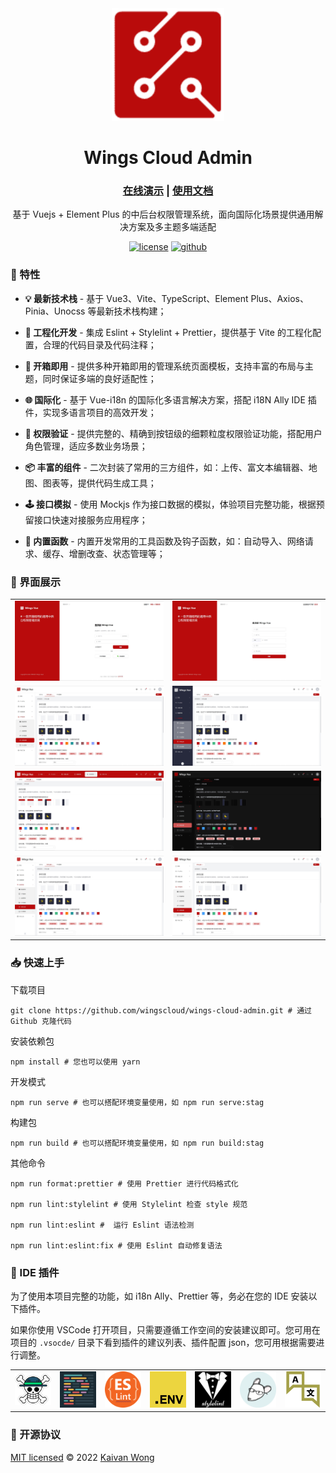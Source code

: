 <div align="center">
  <a href="https://github.com/wingscloud/wings-cloud-admin" target="_blank">
    <img width="180" src="./src/assets/logo.svg"/>
  </a>
</div>

<div align="center">
  <h1>Wings Cloud Admin</h1>
	<h3><a href="https://wings-cloud-admin.netlify.app">在线演示</a> | <a href="https://wings-cloud-docs.netlify.app">使用文档</a></h3>	
  <div>
  
  基于 Vuejs + Element Plus 的中后台权限管理系统，面向国际化场景提供通用解决方案及多主题多端适配

  [![license](https://img.shields.io/github/license/wingscloud/wings-cloud-admin)](./LICENSE)
  [![github](https://img.shields.io/github/package-json/v/wingscloud/wings-cloud-admin)](https://github.com/wingscloud/wings-cloud-admin)

  </div>
</div>

### 🌈 特性

- **💡 最新技术栈** - 基于 Vue3、Vite、TypeScript、Element Plus、Axios、Pinia、Unocss 等最新技术栈构建；

- **🚀 工程化开发** - 集成 Eslint + Stylelint + Prettier，提供基于 Vite 的工程化配置，合理的代码目录及代码注释；

- **🎨 开箱即用** - 提供多种开箱即用的管理系统页面模板，支持丰富的布局与主题，同时保证多端的良好适配性；

- **🌐 国际化** - 基于 Vue-i18n 的国际化多语言解决方案，搭配 i18N Ally IDE 插件，实现多语言项目的高效开发；

- **🔑 权限验证** - 提供完整的、精确到按钮级的细颗粒度权限验证功能，搭配用户角色管理，适应多数业务场景；

- **📦 丰富的组件** - 二次封装了常用的三方组件，如：上传、富文本编辑器、地图、图表等，提供代码生成工具；

- **🕹️ 接口模拟** - 使用 Mockjs 作为接口数据的模拟，体验项目完整功能，根据预留接口快速对接服务应用程序；

- **🎯 内置函数** - 内置开发常用的工具函数及钩子函数，如：自动导入、网络请求、缓存、增删改查、状态管理等；

### 🌰 界面展示

<table>
    <tr>
        <td><img width="100%" src="./.readme/signin.jpg"></td>
        <td><img width="100%" src="./.readme/signup.jpg"></td>
    </tr>
    <tr>
        <td><img width="100%" src="./.readme/layout.jpg"></td>
        <td><img width="100%" src="./.readme/layout-aside.jpg"></td>
    </tr>
    <tr>
        <td><img width="100%" src="./.readme/theme.jpg"></td>
        <td><img width="100%" src="./.readme/dark.jpg"></td>
    </tr>
    <tr>
        <td><img width="100%" src="./.readme/square.jpg"></td>
        <td><img width="100%" src="./.readme/round.jpg"></td>
    </tr>
</table>

### 📥 快速上手

下载项目

```shell
git clone https://github.com/wingscloud/wings-cloud-admin.git # 通过 Github 克隆代码
```

安装依赖包

```shell
npm install # 您也可以使用 yarn
```

开发模式

```shell
npm run serve # 也可以搭配环境变量使用，如 npm run serve:stag
```

构建包

```shell
npm run build # 也可以搭配环境变量使用，如 npm run build:stag
```

其他命令

```shell
npm run format:prettier # 使用 Prettier 进行代码格式化

npm run lint:stylelint # 使用 Stylelint 检查 style 规范

npm run lint:eslint #  运行 Eslint 语法检测

npm run lint:eslint:fix # 使用 Eslint 自动修复语法
```

### 🧩 IDE 插件

为了使用本项目完整的功能，如 i18n Ally、Prettier 等，务必在您的 IDE 安装以下插件。

如果你使用 VSCode 打开项目，只需要遵循工作空间的安装建议即可。您可用在项目的 `.vsocde/` 目录下看到插件的建议列表、插件配置 json，您可用根据需要进行调整。

<table>
  <tr>
    <td><img width="90" src="./.readme/vscode-plugin-volar.png"></td>
    <td><img width="90" src="./.readme/vscode-plugin-prettier.png"></td>
    <td><img width="90" src="./.readme/vscode-plugin-eslint.png"></td>
    <td><img width="90" src="./.readme/vscode-plugin-dot-env.png"></td>
    <td><img width="90" src="./.readme/vscode-plugin-stylelint.png"></td>
    <td><img width="90" src="./.readme/vscode-plugin-editor-config.png"></td>
    <td><img width="90" src="./.readme/vscode-plugin-i18n-ally.png"></td>
  </tr>
</table>

### 🧣 开源协议

[MIT licensed](./LICENSE) © 2022 [Kaivan Wong](https://github.com/kaivanwong)
